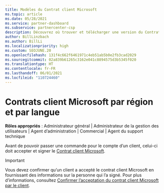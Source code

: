```yaml
---
title: Modèles du Contrat client Microsoft
ms.topic: article
ms.date: 05/28/2021
ms.service: partner-dashboard
ms.subservice: partnercenter-csp
description: Découvrez où trouver et télécharger une version du Contrat client Microsoft spécifique à une région ou dans une langue spécifique pour l’examiner avec vos clients.
author: BillLinzbach
ms.author: BillLi
ms.localizationpriority: high
ms.custom: SEOJUNE.20
ms.openlocfilehash: 131f4c662f6461971c4eb51ab5b0e2fb3cad2029
ms.sourcegitcommit: 02a839b61265c3162e041c8894575d3b5345f020
ms.translationtype: HT
ms.contentlocale: fr-FR
ms.lasthandoff: 06/01/2021
ms.locfileid: "110724460"
---
```

# <a name="microsoft-customer-agreements-by-region-and-language"></a>Contrats client Microsoft par région et par langue

**Rôles appropriés** : Administrateur général | Administrateur de la gestion des utilisateurs | Agent d’administration | Commercial | Agent du support technique

Avant de pouvoir passer une commande pour le compte d’un client, celui-ci doit accepter et signer le [Contrat client Microsoft](https://www.microsoft.com/licensing/docs/customeragreement).

>[!IMPORTANT]
> Vous devez confirmer qu’un client a accepté le contrat client Microsoft en fournissant des informations sur la personne qui l’a signé. Pour plus d’informations, consultez [Confirmer l’acceptation du contrat client Microsoft par le client](./confirm-customer-agreement.md).
